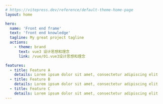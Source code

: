 ```yaml
---
# https://vitepress.dev/reference/default-theme-home-page
layout: home

hero:
  name: 'Front end frame'
  text: 'front end knowledge'
  tagline: My great project tagline
  actions:
    - theme: brand
      text: vue3 设计思想和理念
      link: /vue/01.vue3设计思想和理念

features:
  - title: Feature A
    details: Lorem ipsum dolor sit amet, consectetur adipiscing elit
  - title: Feature B
    details: Lorem ipsum dolor sit amet, consectetur adipiscing elit
  - title: Feature C
    details: Lorem ipsum dolor sit amet, consectetur adipiscing elit
---
```

